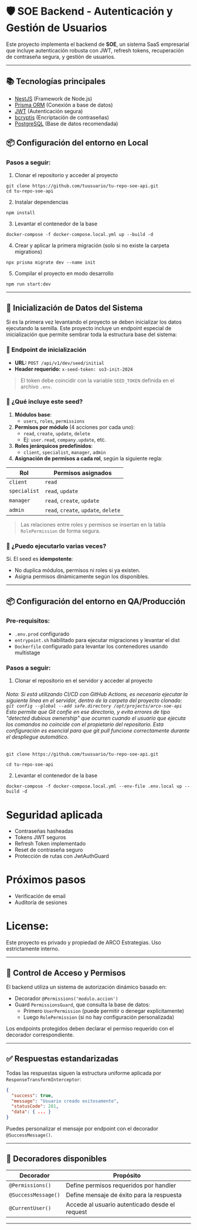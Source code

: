 # 🛡️ SOE Backend - Autenticación y Gestión de Usuarios

Este proyecto implementa el backend de **SOE**, un sistema SaaS empresarial que incluye autenticación robusta con JWT, refresh tokens, recuperación de contraseña segura, y gestión de usuarios.

---

## 📚 Tecnologías principales

- [NestJS](https://nestjs.com/) (Framework de Node.js)
- [Prisma ORM](https://www.prisma.io/) (Conexión a base de datos)
- [JWT](https://jwt.io/) (Autenticación segura)
- [bcryptjs](https://github.com/dcodeIO/bcrypt.js) (Encriptación de contraseñas)
- [PostgreSQL](https://www.postgresql.org/) (Base de datos recomendada)

## 📦 Configuración del entorno en Local

### Pasos a seguir:

1. Clonar el repositorio y acceder al proyecto

```
git clone https://github.com/tuusuario/tu-repo-soe-api.git
cd tu-repo-soe-api
```

2. Instalar dependencias

```
npm install
```

3. Levantar el contenedor de la base

```
docker-compose -f docker-compose.local.yml up --build -d
```

4. Crear y aplicar la primera migración (solo si no existe la carpeta migrations)

```
npx prisma migrate dev --name init
```

5. Compilar el proyecto en modo desarrollo

```
npm run start:dev
```

---

## 🌱 Inicialización de Datos del Sistema

Si es la primera vez levantando el proyecto se deben inicializar los datos ejecutando la semilla.
Este proyecto incluye un endpoint especial de inicialización que permite sembrar toda la estructura base del sistema:

### 🔐 Endpoint de inicialización

- **URL:** `POST /api/v1/dev/seed/initial`
- **Header requerido:** `x-seed-token: so3-init-2024`

> El token debe coincidir con la variable `SEED_TOKEN` definida en el archivo `.env`.

### 🧱 ¿Qué incluye este seed?

1. **Módulos base**:
   - `users`, `roles`, `permissions`
2. **Permisos por módulo** (4 acciones por cada uno):
   - `read`, `create`, `update`, `delete`
   - Ej: `user.read`, `company.update`, etc.
3. **Roles jerárquicos predefinidos**:
   - `client`, `specialist`, `manager`, `admin`
4. **Asignación de permisos a cada rol**, según la siguiente regla:

| Rol          | Permisos asignados                   |
| ------------ | ------------------------------------ |
| `client`     | `read`                               |
| `specialist` | `read`, `update`                     |
| `manager`    | `read`, `create`, `update`           |
| `admin`      | `read`, `create`, `update`, `delete` |

> Las relaciones entre roles y permisos se insertan en la tabla `RolePermission` de forma segura.

### 🔁 ¿Puedo ejecutarlo varias veces?

Sí. El seed es **idempotente**:

- No duplica módulos, permisos ni roles si ya existen.
- Asigna permisos dinámicamente según los disponibles.

---

## 📦 Configuración del entorno en QA/Producción

### Pre-requisitos:

- `.env.prod` configurado
- `entrypoint.sh` habilitado para ejecutar migraciones y levantar el dist
- `Dockerfile` configurado para levantar los contenedores usando multistage

### Pasos a seguir:

1. Clonar el repositorio en el servidor y acceder al proyecto

###### Nota: Si está utilizando CI/CD con GitHub Actions, es necesario ejecutar la siguiente línea en el servidor, dentro de la carpeta del proyecto clonado: `git config --global --add safe.directory /opt/projects/arco-soe-api` Esto permite que Git confíe en ese directorio, y evita errores de tipo "detected dubious ownership" que ocurren cuando el usuario que ejecuta los comandos no coincide con el propietario del repositorio. Esta configuración es esencial para que git pull funcione correctamente durante el despliegue automático.

```
git clone https://github.com/tuusuario/tu-repo-soe-api.git

cd tu-repo-soe-api
```

2. Levantar el contenedor de la base

```
docker-compose -f docker-compose.local.yml --env-file .env.local up --build -d
```

# Seguridad aplicada

- Contraseñas hasheadas
- Tokens JWT seguros
- Refresh Token implementado
- Reset de contraseña seguro
- Protección de rutas con JwtAuthGuard

# Próximos pasos

- Verificación de email
- Auditoría de sesiones

# License:

Este proyecto es privado y propiedad de ARCO Estrategias. Uso estrictamente interno.

---

## 🔐 Control de Acceso y Permisos

El backend utiliza un sistema de autorización dinámico basado en:

- Decorador `@Permissions('modulo.accion')`
- Guard `PermissionsGuard`, que consulta la base de datos:
  - Primero `UserPermission` (puede permitir o denegar explícitamente)
  - Luego `RolePermission` (si no hay configuración personalizada)

Los endpoints protegidos deben declarar el permiso requerido con el decorador correspondiente.

---

## ✅ Respuestas estandarizadas

Todas las respuestas siguen la estructura uniforme aplicada por `ResponseTransformInterceptor`:

```json
{
  "success": true,
  "message": "Usuario creado exitosamente",
  "statusCode": 201,
  "data": { ... }
}
```

Puedes personalizar el mensaje por endpoint con el decorador `@SuccessMessage()`.

---

## 📌 Decoradores disponibles

| Decorador           | Propósito                                      |
| ------------------- | ---------------------------------------------- |
| `@Permissions()`    | Define permisos requeridos por handler         |
| `@SuccessMessage()` | Define mensaje de éxito para la respuesta      |
| `@CurrentUser()`    | Accede al usuario autenticado desde el request |

---
